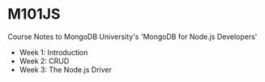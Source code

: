 # M101JS
Course Notes to MongoDB University's 'MongoDB for Node.js Developers'

* Week 1: Introduction
* Week 2: CRUD
* Week 3: The Node.js Driver
